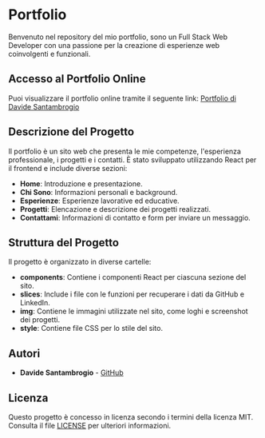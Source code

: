 # Portfolio

Benvenuto nel repository del mio portfolio, sono un Full Stack Web Developer con una passione per la creazione di esperienze web coinvolgenti e funzionali.

## Accesso al Portfolio Online

Puoi visualizzare il portfolio online tramite il seguente link: [Portfolio di Davide Santambrogio](https://davide-santambrogio-portfolio.netlify.app/)

## Descrizione del Progetto

Il portfolio è un sito web che presenta le mie competenze, l'esperienza professionale, i progetti e i contatti. È stato sviluppato utilizzando React per il frontend e include diverse sezioni:

- **Home**: Introduzione e presentazione.
- **Chi Sono**: Informazioni personali e background.
- **Esperienze**: Esperienze lavorative ed educative.
- **Progetti**: Elencazione e descrizione dei progetti realizzati.
- **Contattami**: Informazioni di contatto e form per inviare un messaggio.

## Struttura del Progetto

Il progetto è organizzato in diverse cartelle:

- **components**: Contiene i componenti React per ciascuna sezione del sito.
- **slices**: Include i file con le funzioni per recuperare i dati da GitHub e LinkedIn.
- **img**: Contiene le immagini utilizzate nel sito, come loghi e screenshot dei progetti.
- **style**: Contiene file CSS per lo stile del sito.

## Autori

- **Davide Santambrogio** - [GitHub](https://github.com/DavideSantambrogio)

## Licenza

Questo progetto è concesso in licenza secondo i termini della licenza MIT. Consulta il file [LICENSE](LICENSE) per ulteriori informazioni.
